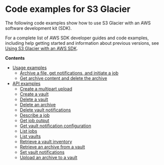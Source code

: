# Code examples for S3 Glacier<a name="service_code_examples"></a>

The following code examples show how to use S3 Glacier with an AWS software development kit \(SDK\)\. 

For a complete list of AWS SDK developer guides and code examples, including help getting started and information about previous versions, see [Using S3 Glacier with an AWS SDK](sdk-general-information-section.md)\.

**Contents**
+ [Usage examples](service_code_examples_usage.md)
  + [Archive a file, get notifications, and initiate a job](example_glacier_Usage_UploadNotifyInitiate_section.md)
  + [Get archive content and delete the archive](example_glacier_Usage_RetrieveDelete_section.md)
+ [API examples](service_code_examples_api.md)
  + [Create a multipart upload](example_glacier_UploadMultipartPart_section.md)
  + [Create a vault](example_glacier_CreateVault_section.md)
  + [Delete a vault](example_glacier_DeleteVault_section.md)
  + [Delete an archive](example_glacier_DeleteArchive_section.md)
  + [Delete vault notifications](example_glacier_DeleteVaultNotifications_section.md)
  + [Describe a job](example_glacier_DescribeJob_section.md)
  + [Get job output](example_glacier_GetJobOutput_section.md)
  + [Get vault notification configuration](example_glacier_GetVaultNotifications_section.md)
  + [List jobs](example_glacier_ListJobs_section.md)
  + [List vaults](example_glacier_ListVaults_section.md)
  + [Retrieve a vault inventory](example_glacier_InitiateJob_InventoryRetrieval_section.md)
  + [Retrieve an archive from a vault](example_glacier_InitiateJob_ArchiveRetrieval_section.md)
  + [Set vault notifications](example_glacier_SetVaultNotifications_section.md)
  + [Upload an archive to a vault](example_glacier_UploadArchive_section.md)